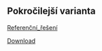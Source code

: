 ## Pokročilejší varianta
[Referenční_řešení](calc_easy2.py ':include :type=code python')

[Download](_examples/calc_easy2.py ':ignore')